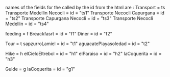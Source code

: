 names of the fields for the called by the id from the html are :
Transport = ts
Transporte Medellin Necocli = id = "ts1"
Transporte Necocli Capurgana = id = "ts2"
Transporte Capurgana Necocli = id = "ts3"
Transporte Necocli Medellin = id = "ts4"

feeding = f
Breackfasrt = id = "f1"
Diner = id = "f2"

Tour = t
sapzurroLamiel = id = "t1"
aguacatePlayasoledad = id = "t2"

Hike = h
elCieloEltrebol = id = "h1" 
elParaiso = id = "h2"
laCoquerita = id = "h3"

Guide = g
laCoquerita = id = "g1"
